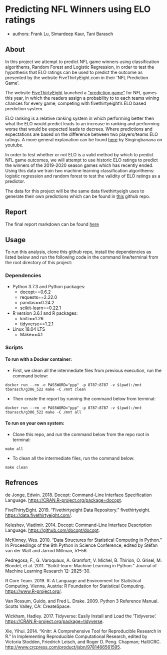 # Predicting NFL Winners using ELO ratings
- authors: Frank Lu, Simardeep Kaur, Tani Barasch

## About

In this project we attempt to predict NFL game winners using classification algorithems, Random Forest and Logistic Regression, in order to test the hypothesis that ELO ratings can be used to predict the outcome as presented by the website FiveThirtyEight.com in their 'NFL Prediction Game'.

The website [FiveThirtyEight](https://fivfethirtyeight.com/) launched a [“prediction game”](https://fivethirtyeight.com/features/how-to-play-our-nfl-predictions-game/) for NFL games this year, in which the readers assign a probability to to each teams wining chances for every game, competing with fivethirtyeight’s ELO based prediction system.

ELO ranking is a relative ranking system in which performing better then what the ELO would predict leads to an increase in ranking and performing worse that would be expected leads to  decrees. Where predictions and expectations are based on the difference between two players/teams ELO ratings.
A more general explanation can be found [here](https://www.youtube.com/watch?v=AsYfbmp0To0) by Singingbanana on youtube.

In order to test whether or not ELO is a valid method by which to predict NFL game outcomes, we will attempt to use historic ELO ratings to predict the winners of the 2019-2020 season games which has recently ended.
Using this data we train two machine learning classification algorithems: logistic regression and random forest to test the validity of ELO ratings as a predictor.

The data for this project will be the same data fivethirtyeigh uses to generate their own predictions which can be found in [this](https://github.com/fivethirtyeight/data/tree/master/nfl-elo) github repo.

## Report
The final report markdown can be found [here](https://github.com/TBarasch/NFL_ELO_predictions/blob/master/doc/Elo_prediction_report.md)

## Usage
To run this analysis, clone this github repo, install the dependencies as listed below and run the following code in the command line/terminal from the root directory of this project:

### Dependencies
- Python 3.7.3 and Python packages:
  - docopt==0.6.2
  - requests==2.22.0
  - pandas==0.24.2
  - scikit-learn==0.22.1
- R version 3.6.1 and R packages:
  - knitr==1.26
  - tidyverse==1.2.1
- Linux 18.04 LTS
  - Make==4.1

### Scripts

#### To run with a Docker container:
- First, we clean all the intermediate files from previous execution, run the command below:
```
docker run --rm -e PASSWORD="ppp" -p 8787:8787 -v $(pwd):/mnt tbarasch/g306_522 make -C /mnt clean
```

- Then create the report by running the command below from terminal:
```
docker run --rm -e PASSWORD="ppp" -p 8787:8787 -v $(pwd):/mnt tbarasch/g306_522 make -C /mnt all
```

#### To run on your own system:
- Clone this repo, and run the command below from the repo root in terminal:
```
make all
```

- To clean all the intermediate files, run the command below:
```
make clean
```


## Refrences
de Jonge, Edwin. 2018. Docopt: Command-Line Interface Specification Language. https://CRAN.R-project.org/package=docopt.

FiveThirtyEight. 2019. “Fivethirtyeight Data Repository.” fivethirtyeight. https://data.fivethirtyeight.com/.

Keleshev, Vladimir. 2014. Docopt: Command-Line Interface Description Language. https://github.com/docopt/docopt.

McKinney, Wes. 2010. “Data Structures for Statistical Computing in Python.” In Proceedings of the 9th Python in Science Conference, edited by Stéfan van der Walt and Jarrod Millman, 51–56.

Pedregosa, F., G. Varoquaux, A. Gramfort, V. Michel, B. Thirion, O. Grisel, M. Blondel, et al. 2011. “Scikit-learn: Machine Learning in Python.” Journal of Machine Learning Research 12: 2825–30.

R Core Team. 2019. R: A Language and Environment for Statistical Computing. Vienna, Austria: R Foundation for Statistical Computing. https://www.R-project.org/.

Van Rossum, Guido, and Fred L. Drake. 2009. Python 3 Reference Manual. Scotts Valley, CA: CreateSpace.

Wickham, Hadley. 2017. Tidyverse: Easily Install and Load the ’Tidyverse’. https://CRAN.R-project.org/package=tidyverse.

Xie, Yihui. 2014. “Knitr: A Comprehensive Tool for Reproducible Research in R.” In Implementing Reproducible Computational Research, edited by Victoria Stodden, Friedrich Leisch, and Roger D. Peng. Chapman; Hall/CRC. http://www.crcpress.com/product/isbn/9781466561595.
